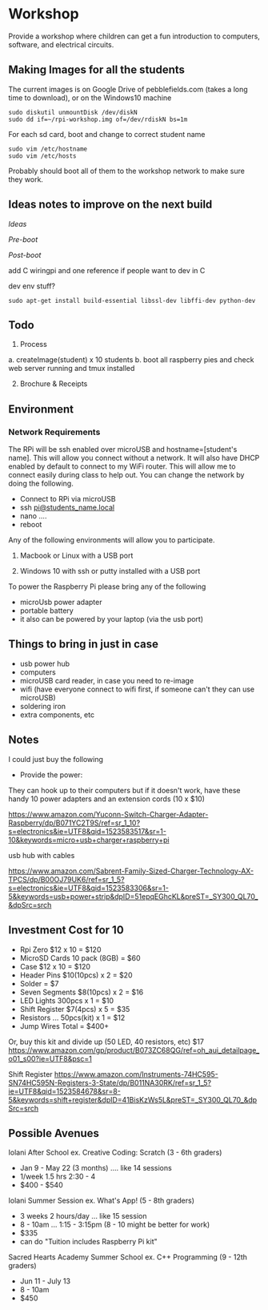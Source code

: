 # Workshop

Provide a workshop where children can get a fun introduction to computers, software, and electrical circuits.

## Making Images for all the students 

The current images is on Google Drive of pebblefields.com (takes a long time to
download), or on the Windows10 machine

```
sudo diskutil unmountDisk /dev/diskN
sudo dd if=~/rpi-workshop.img of=/dev/rdiskN bs=1m
```

For each sd card, boot and change to correct student name
```
sudo vim /etc/hostname
sudo vim /etc/hosts
```

Probably should boot all of them to the workshop network to make sure they work.


## Ideas notes to improve on the next build

*Ideas*

*Pre-boot*

*Post-boot*

add C wiringpi and one reference if people want to dev in C

dev env stuff?
```
sudo apt-get install build-essential libssl-dev libffi-dev python-dev
```




## Todo


1. Process

a. createImage(student) x 10 students
b. boot all raspberry pies and check web server running and tmux installed

2. Brochure &  Receipts


## Environment

### Network Requirements

The RPi will be ssh enabled over microUSB and hostname=[student's name].  This
will allow you connect without a network.  It will also have DHCP enabled by
default to connect to my WiFi router.  This will allow me to connect easily
during class to help out.  You can change the network by doing the following.

- Connect to RPi via microUSB
- ssh pi@students_name.local
- nano ....
- reboot


Any of the following environments will allow you to participate.

1. Macbook or Linux with a USB port

2. Windows 10 with ssh or putty installed with a USB port

To power the Raspberry Pi please bring any of the following
- microUsb power adapter
- portable battery
- it also can be powered by your laptop (via the usb port)


## Things to bring in just in case

- usb power hub
- computers
- microUSB card reader, in case you need to re-image
- wifi (have everyone connect to wifi first, if someone can't they can use microUSB)
- soldering iron
- extra components, etc


## Notes

I could just buy the following

- Provide the power:

They can hook up to their computers but if it doesn't work, have these handy
10 power adapters and an extension cords (10 x $10)

https://www.amazon.com/Yuconn-Switch-Charger-Adapter-Raspberry/dp/B071YC2T9S/ref=sr_1_10?s=electronics&ie=UTF8&qid=1523583517&sr=1-10&keywords=micro+usb+charger+raspberry+pi


usb hub with cables

https://www.amazon.com/Sabrent-Family-Sized-Charger-Technology-AX-TPCS/dp/B00OJ79UK6/ref=sr_1_5?s=electronics&ie=UTF8&qid=1523583306&sr=1-5&keywords=usb+power+strip&dpID=51epqEGhcKL&preST=_SY300_QL70_&dpSrc=srch



## Investment Cost for 10

- Rpi Zero $12 x 10            = $120
- MicroSD Cards 10 pack (8GB)  = $60
- Case $12 x 10                = $120
- Header Pins $10(10pcs) x 2   = $20
- Solder                       = $7
- Seven Segments $8(10pcs) x 2 = $16
- LED Lights 300pcs x 1        = $10
- Shift Register $7(4pcs) x 5  = $35
- Resistors ... 50pcs(kit) x 1 = $12
- Jump Wires
  Total                        = $400+

Or, buy this kit and divide up (50 LED, 40 resistors, etc) $17
https://www.amazon.com/gp/product/B073ZC68QG/ref=oh_aui_detailpage_o01_s00?ie=UTF8&psc=1

Shift Register
https://www.amazon.com/Instruments-74HC595-SN74HC595N-Registers-3-State/dp/B011NA30RK/ref=sr_1_5?ie=UTF8&qid=1523584678&sr=8-5&keywords=shift+register&dpID=41BisKzWs5L&preST=_SY300_QL70_&dpSrc=srch




## Possible Avenues

Iolani After School
ex.  Creative Coding: Scratch (3 - 6th graders)
- Jan 9 - May 22 (3 months)  .... like 14 sessions
- 1/week 1.5 hrs 2:30 - 4
- $400 - $540  


Iolani Summer Session
ex.  What's App!  (5 - 8th graders)
- 3 weeks 2 hours/day ... like 15 session 
- 8 - 10am ... 1:15 - 3:15pm  (8 - 10 might be better for work)
- $335
- can do "Tuition includes Raspberry Pi kit"


Sacred Hearts Academy Summer School
ex. C++ Programming (9 - 12th graders)
- Jun 11 - July 13
- 8 - 10am
- $450
